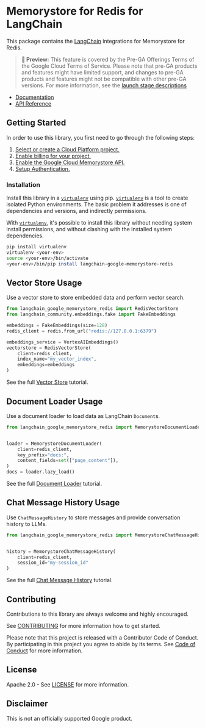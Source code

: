 # Memorystore for Redis for LangChain

This package contains the [LangChain][langchain] integrations for Memorystore for Redis.

> **🧪 Preview:** This feature is covered by the Pre-GA Offerings Terms of the Google Cloud Terms of Service. Please note that pre-GA products and features might have limited support, and changes to pre-GA products and features might not be compatible with other pre-GA versions. For more information, see the [launch stage descriptions](https://cloud.google.com/products#product-launch-stages)

* [Documentation][docs]
* [API Reference]()

## Getting Started

In order to use this library, you first need to go through the following steps:

1. [Select or create a Cloud Platform project.][project]
2. [Enable billing for your project.][billing]
3. [Enable the Google Cloud Memorystore API.][api]
4. [Setup Authentication.][auth]

### Installation

Install this library in a [`virtualenv`][venv] using pip. [`virtualenv`][venv] is a tool to
create isolated Python environments. The basic problem it addresses is one of
dependencies and versions, and indirectly permissions.

With [`virtualenv`][venv], it's possible to install this library without needing system
install permissions, and without clashing with the installed system
dependencies.

```bash
pip install virtualenv
virtualenv <your-env>
source <your-env>/bin/activate
<your-env>/bin/pip install langchain-google-memorystore-redis
```

## Vector Store Usage

Use a vector store to store embedded data and perform vector search.

```python
from langchain_google_memorystore_redis import RedisVectorStore
from langchain_community.embeddings.fake import FakeEmbeddings

embeddings = FakeEmbeddings(size=128)
redis_client = redis.from_url("redis://127.0.0.1:6379")

embeddings_service = VertexAIEmbeddings()
vectorstore = RedisVectorStore(
    client=redis_client,
    index_name="my_vector_index",
    embeddings=embeddings
)
```

See the full [Vector Store][vectorstore] tutorial.

## Document Loader Usage

Use a document loader to load data as LangChain `Document`s.

```python
from langchain_google_memorystore_redis import MemorystoreDocumentLoader


loader = MemorystoreDocumentLoader(
    client=redis_client,
    key_prefix="docs:",
    content_fields=set(["page_content"]),
)
docs = loader.lazy_load()
```

See the full [Document Loader][loader] tutorial.

## Chat Message History Usage

Use `ChatMessageHistory` to store messages and provide conversation history to LLMs.

```python
from langchain_google_memorystore_redis import MemorystoreChatMessageHistory


history = MemorystoreChatMessageHistory(
    client=redis_client,
    session_id="my-session_id"
)
```

See the full [Chat Message History][history] tutorial.

## Contributing

Contributions to this library are always welcome and highly encouraged.

See [CONTRIBUTING][contributing] for more information how to get started.

Please note that this project is released with a Contributor Code of Conduct. By participating in
this project you agree to abide by its terms. See [Code of Conduct][coc] for more
information.

## License

Apache 2.0 - See [LICENSE][license] for more information.

## Disclaimer

This is not an officially supported Google product.

[project]: https://console.cloud.google.com/project
[billing]: https://cloud.google.com/billing/docs/how-to/modify-project#enable_billing_for_a_project
[api]: https://console.cloud.google.com/flows/enableapi?apiid=memorystore.googleapis.com
[auth]: https://googleapis.dev/python/google-api-core/latest/auth.html
[venv]: https://virtualenv.pypa.io/en/latest/
[vectorstore]: https://github.com/googleapis/langchain-google-memorystore-redis-python/tree/main/docs/vector_store.ipynb
[loader]: https://github.com/googleapis/langchain-google-memorystore-redis-python/tree/main/docs/document_loader.ipynb
[history]: https://github.com/googleapis/langchain-google-memorystore-redis-python/tree/main/docs/chat_message_history.ipynb
[langchain]: https://github.com/langchain-ai/langchain
[docs]: https://github.com/googleapis/langchain-google-memorystore-redis-python/tree/main/docs
[license]: https://github.com/googleapis/langchain-google-memorystore-redis-python/tree/main/LICENSE
[contributing]: https://github.com/googleapis/langchain-google-memorystore-redis-python/tree/main/CONTRIBUTING.md
[coc]: https://github.com/googleapis/langchain-google-memorystore-redis-python/tree/main/CODE_OF_CONDUCT.md
